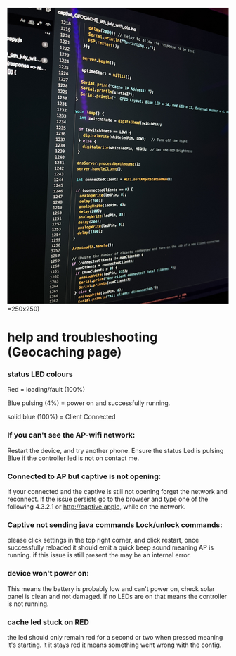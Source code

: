 ![de:hub.de-Projekt](IMG_2696.JPG)  =250x250)

# help and troubleshooting (Geocaching page)

### status LED colours 

Red = loading/fault (100%)

Blue pulsing (4%)  = power on and successfully running.

solid blue (100%)  = Client Connected


### If you can't see the AP-wifi network:
Restart the device, and try another phone. Ensure the status Led is pulsing Blue if the controller led is not on contact me.


### Connected to AP but captive is not opening:
If your connected and the captive is still not opening forget the network and reconnect. If the issue persists go to the browser and type one of the following 4.3.2.1 or http://captive.apple, while on the network.


### Captive not sending java commands Lock/unlock commands:
please click settings in the top right corner, and click restart, once successfully reloaded it should emit a quick beep sound meaning AP is running. if this issue is still present the may be an internal error. 

### device won't power on:
This means the battery is probably low and can't power on, check solar panel is clean and not damaged. if no LEDs are on that means the controller is not running.

### cache led stuck on RED

the led should only remain red for a second or two when pressed meaning it's starting. it it stays red it means something went wrong with the config. 

